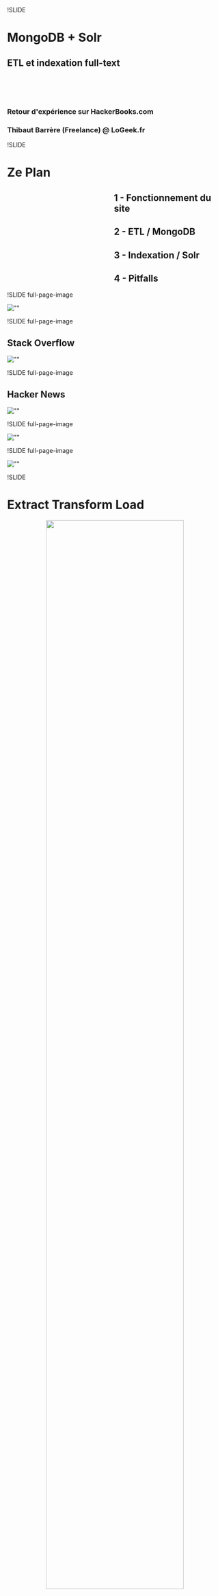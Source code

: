 !SLIDE

# MongoDB + Solr
## ETL et indexation full-text

<br/>
<br/>
<br/>
<h3><span class="no_em">Retour d'expérience sur</span> <span class="t_h">Hacker</span><span class="t_b">Books</span><span class="no_em">.com</span></h3>
<h3><span class="no_em">Thibaut Barrère (Freelance) @ LoGeek.fr</span></h3>

!SLIDE

# Ze Plan

<div style="margin-left: 250px;">
  <h2 style="text-align: left;">1 - Fonctionnement du site</h2>
  <h2 style="text-align: left;">2 - ETL / MongoDB</h2>
  <h2 style="text-align: left;">3 - Indexation / Solr</h2>
  <h2 style="text-align: left;">4 - Pitfalls</h2>
</div>

!SLIDE full-page-image

![""](hackerbooks-home.png)

!SLIDE full-page-image

## Stack Overflow

![""](so.png)

!SLIDE full-page-image

## Hacker News

![""](hn.png)

!SLIDE full-page-image

![""](hackerbooks-list.png)

!SLIDE full-page-image

![""](hackerbooks-detail.png)

!SLIDE

<h1>E<span class='no_em'>xtract</span> T<span class='no_em'>ransform</span> L<span class='no_em'>oad</span></h1>

<div style="text-align: center;">
  <img src="gears.jpg" style="width: 80%;">
</div>

Image courtesy of [lezarderose](http://www.flickr.com/people/lezarderose)

!SLIDE

# Sources de données brutes

<br/>
## Dump Stack Overflow (3 Gb XML)
<br/>
## Dump Hacker News (1 Gb XML)
## + Crawler Hacker News (updates)

!SLIDE

## I Can Haz Diagram?

![""](diagram.png)

!SLIDE

## Extraction/conformation

    @@@ruby
    HackerNews::SaxReader.new(file).each do |record|
      result = {}      
      result['discussion_id'] = record['ParentID']
      result['points'] = record['Points']
      # ...
      
      batch << result
      if batch.size > 1000
        collection.insert(batch, :safe => true)
        batch = []
      end
    end

### => API pratique pour mapping / bulk load / lookup / truncate

!SLIDE

## Upsert (update or insert)

    @@@ruby
    Quotes.collection.update(
      quote.slice('asin', 'site', 'id'), # clé composite
      { '$set' => quote },               # nouvelle valeur  
      { :upsert => true }
    )

### => code identique pour:
### - une consolidation complète
### - une consolidation incrémentale sur un jour
### - ou sur un seul élément

!SLIDE

### Avantages de MongoDB en ETL

## 1) Absence de schéma

!SLIDE

### Avantages de MongoDB en ETL

## 2) Richesse de requêtage

!SLIDE

### Avantages de MongoDB en ETL

## 3) Upsert

!SLIDE

### Avantages de MongoDB en ETL

## 4) Manipulation des tables/databases

!SLIDE

### Avantages de MongoDB en ETL

## 5) Scalabilité/sharding

!SLIDE

### Friction lors d'un travail de type ETL

<h1>MongoDB <span class='no_em'>est à</span> SQL</h1>

<h2><span class='no_em'>ce que</span> Ruby <span class='no_em'>est à</span> Java</h2>

!SLIDE

# Indexation full-text

<div style="text-align: center;">
  <img src="searchmini.png">
</div>

!SLIDE

# Possibilités envisagées

## MongoDB seul
## Sphinx
## Solr

!SLIDE smaller_code

## Adapteur MongoMatic/Solr (1/2)

    @@@ruby
    class InstanceAdapter < Sunspot::Adapters::InstanceAdapter
      def id
        @instance['_id']
      end
    end

    Sunspot::Adapters::InstanceAdapter.register(InstanceAdapter, Book)

!SLIDE smaller_code

## Adapteur MongoMatic/Solr (2/2)

    @@@ruby
    class DataAccessor < Sunspot::Adapters::DataAccessor
      def load(id)
        @clazz.find_one(BSON::ObjectId(id))
      end

      def load_all(ids)
        ids = ids.map { |_id| BSON::ObjectId(_id) }
        @clazz.find('_id' => { '$in' => ids}).to_a
      end
    end

    Sunspot::Adapters::DataAccessor.register(DataAccessor, Book)

!SLIDE

## Définition des indexes

    @@@ruby
    Sunspot.setup(Book) do

      text :asin, :title, :description, :stored => true

      string :quoted_by, :multiple => true
      string :quoted_on, :multiple => true

      integer :karma
      boolean :kindle_edition

    end

!SLIDE smaller_code

## Accesseurs de données (1/2)

    @@@ruby
    def karma
      Quote.collection.find('asin' => asin).count
    end

### => 27

    @@@ruby
    def kindle_edition
      amazon_versions_xml.get_array('binding').grep(/kindle/i).size > 0
    end

### => true

!SLIDE smaller_code

## Accesseurs de données (2/2)

    @@@ruby
    def quoted_on
      
      values = Quote.collection.find(
        { 'asin' => asin }, 
        { :fields => { 'site' => 1, '_id' => 0 }})
      
      values.map { |e| e['site'] }.uniq.sort
    
    end

### => ['HN', 'SO']

!SLIDE

## Recherche simple

    @@@ruby
    Sunspot.search(Book) do
      keywords 'SQL', :fields => [:title, :description]
      
      order_by :score, :desc
      order_by :karma, :desc
    end

!SLIDE

## Recherche tunée

    @@@ruby
    Sunspot.search(Book) do
      keywords "SQL -Ruby" do
        boost_fields :title => 1.5, :description => 0.1
        boost(function { product(:karma, 3) }) 
      end
      
      with :quoted_on,'HN'
      with :kindle_edition,true
      
      paginate :page => 3, :per_page => 10
    end

!SLIDE

# PitFalls!!!

<div style="text-align: center;">
  <img src="pitfalls2.png" style="width: 70%;  border: 1px solid #ccc; padding: 5px;">
</div>

Image (c) Cover Orange / iPad

!SLIDE

## 32-bits: don't

!SLIDE

## Serveur unique

## --journal (or --repair)

!SLIDE

## Consolidation <-----/-----> Front-end

!SLIDE

## VPS: IO, disk, RAM...
## Préférer un dédié si possible.

!SLIDE

# Thank You!

## des questions ?

### thibaut.barrere@gmail.com